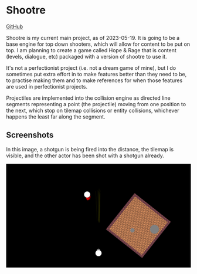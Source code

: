 # Shootre

[GitHub](https://github.com/Tachytaenius/shootre)

Shootre is my current main project, as of 2023-05-19.
It is going to be a base engine for top down shooters, which will allow for content to be put on top.
I am planning to create a game called Hope & Rage that is content (levels, dialogue, etc) packaged with a version of shootre to use it.

It's not a perfectionist project (i.e. not a dream game of mine), but I do sometimes put extra effort in to make features better than they need to be, to practise making them and to make references for when those features are used in perfectionist projects.

Projectiles are implemented into the collision engine as directed line segments representing a point (the projectile) moving from one position to the next, which stop on tilemap collisions or entity collisions, whichever happens the least far along the segment.

## Screenshots


In this image, a shotgun is being fired into the distance, the tilemap is visible, and the other actor has been shot with a shotgun already.

<img src="../../images/shootre_screenshot.png?raw=true"/>
